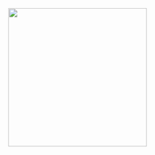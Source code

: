 <img height="280em" src="https://github-readme-stats.vercel.app/api?username=1canas&show_icons=true&theme=dark">